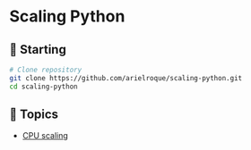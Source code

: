 # Scaling Python

## :triangular_flag_on_post: Starting
```bash
# Clone repository
git clone https://github.com/arielroque/scaling-python.git
cd scaling-python
```

## :pushpin: Topics

- [CPU scaling](/cpu-scaling/)

